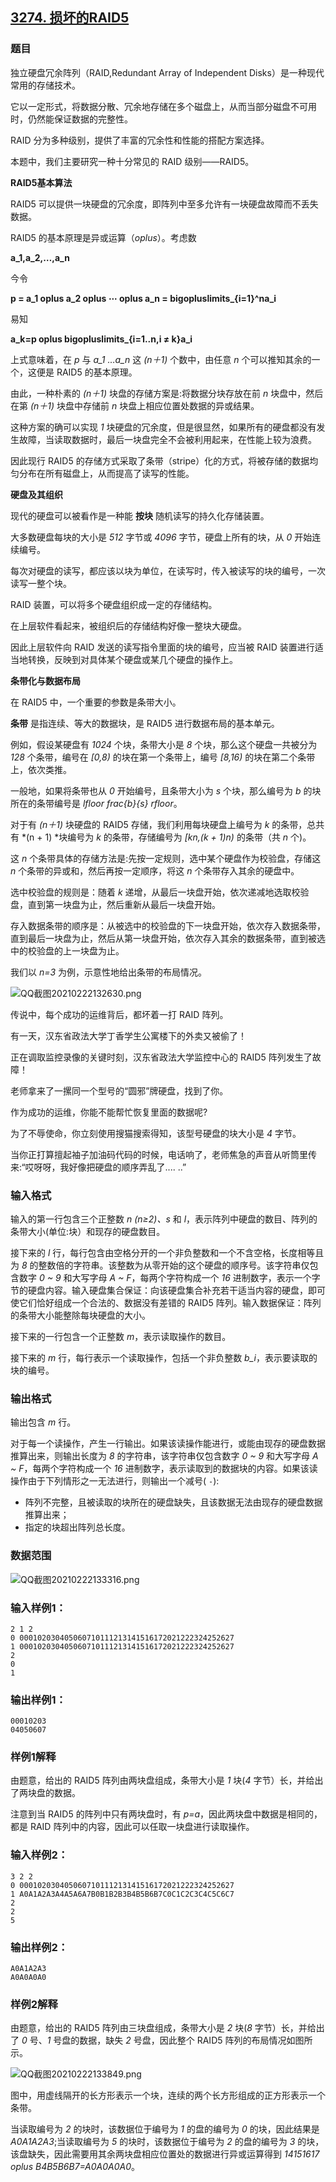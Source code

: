 ## [3274. 损坏的RAID5](https://www.acwing.com/problem/content/3277/)

### 题目

独立硬盘冗余阵列（RAID,Redundant Array of Independent Disks）是一种现代常用的存储技术。

它以一定形式，将数据分散、冗余地存储在多个磁盘上，从而当部分磁盘不可用时，仍然能保证数据的完整性。

RAID 分为多种级别，提供了丰富的冗余性和性能的搭配方案选择。

本题中，我们主要研究一种十分常见的 RAID 级别——RAID5。

**RAID5基本算法**

RAID5 可以提供一块硬盘的冗余度，即阵列中至多允许有一块硬盘故障而不丢失数据。

RAID5 的基本原理是异或运算（*oplus*）。考虑数

**a_1,a_2,…,a_n**

今令

**p = a_1 oplus a_2 oplus ⋯ oplus a_n = bigopluslimits_{i=1}^na_i**

易知

**a_k=p oplus bigopluslimits_{i=1..n,i ≠ k}a_i**

上式意味着，在 *p* 与 *a_1 …a_n* 这 *(n＋1)* 个数中，由任意 *n* 个可以推知其余的一个，这便是 RAID5 的基本原理。

由此，一种朴素的 *(n＋1)* 块盘的存储方案是:将数据分块存放在前 *n* 块盘中，然后在第 *(n＋1)* 块盘中存储前 *n* 块盘上相应位置处数据的异或结果。

这种方案的确可以实现 *1* 块硬盘的冗余度，但是很显然，如果所有的硬盘都没有发生故障，当读取数据时，最后一块盘完全不会被利用起来，在性能上较为浪费。

因此现行 RAID5 的存储方式采取了条带（stripe）化的方式，将被存储的数据均匀分布在所有磁盘上，从而提高了读写的性能。

**硬盘及其组织**

现代的硬盘可以被看作是一种能 **按块** 随机读写的持久化存储装置。

大多数硬盘每块的大小是 *512* 字节或 *4096* 字节，硬盘上所有的块，从 *0* 开始连续编号。

每次对硬盘的读写，都应该以块为单位，在读写时，传入被读写的块的编号，一次读写一整个块。

RAID 装置，可以将多个硬盘组织成一定的存储结构。

在上层软件看起来，被组织后的存储结构好像一整块大硬盘。

因此上层软件向 RAID 发送的读写指令里面的块的编号，应当被 RAID 装置进行适当地转换，反映到对具体某个硬盘或某几个硬盘的操作上。

**条带化与数据布局**

在 RAID5 中，一个重要的参数是条带大小。

**条带** 是指连续、等大的数据块，是 RAID5 进行数据布局的基本单元。

例如，假设某硬盘有 *1024* 个块，条带大小是 *8* 个块，那么这个硬盘一共被分为 *128* 个条带，编号在 *[0,8)* 的块在第一个条带上，编号 *[8,16)* 的块在第二个条带上，依次类推。

一般地，如果将条带也从 *0* 开始编号，且条带大小为 *s* 个块，那么编号为 *b* 的块所在的条带编号是 *lfloor frac{b}{s} rfloor*。

对于有 *(n＋1)* 块硬盘的 RAID5 存储，我们利用每块硬盘上编号为 *k* 的条带，总共有 *(n + 1) *块编号为 *k* 的条带，存储编号为 *[kn,(k + 1)n)* 的条带（共 *n* 个)。

这 *n* 个条带具体的存储方法是:先按一定规则，选中某个硬盘作为校验盘，存储这 *n* 个条带的异或和，然后再按一定顺序，将这 *n* 个条带存入其余的硬盘中。

选中校验盘的规则是：随着 *k* 递增，从最后一块盘开始，依次递减地选取校验盘，直到第一块盘为止，然后重新从最后一块盘开始。

存入数据条带的顺序是：从被选中的校验盘的下一块盘开始，依次存入数据条带，直到最后一块盘为止，然后从第一块盘开始，依次存入其余的数据条带，直到被选中的校验盘的上一块盘为止。

我们以 *n=3* 为例，示意性地给出条带的布局情况。

 ![QQ截图20210222132630.png](https://cdn.acwing.com/media/article/image/2021/02/22/19_8a2fd4c874-QQ截图20210222132630.png)

传说中，每个成功的运维背后，都坏着一打 RAID 阵列。

有一天，汉东省政法大学丁香学生公寓楼下的外卖又被偷了！

正在调取监控录像的关键时刻，汉东省政法大学监控中心的 RAID5 阵列发生了故障！

老师拿来了一摞同一个型号的“圆邪”牌硬盘，找到了你。

作为成功的运维，你能不能帮忙恢复里面的数据呢?

为了不辱使命，你立刻使用搜猫搜索得知，该型号硬盘的块大小是 *4* 字节。

当你正打算擅起袖子加油码代码的时候，电话响了，老师焦急的声音从听筒里传来:“哎呀呀，我好像把硬盘的顺序弄乱了.... ..”

### 输入格式

输入的第一行包含三个正整数 *n (n≥2)、s* 和 *l*，表示阵列中硬盘的数目、阵列的条带大小(单位:块）和现存的硬盘数目。

接下来的 *l* 行，每行包含由空格分开的一个非负整数和一个不含空格，长度相等且为 *8* 的整数倍的字符串。该整数为从零开始的这个硬盘的顺序号。该字符串仅包含数字 *0 ~ 9* 和大写字母 *A ~ F*，每两个字符构成一个 *16* 进制数字，表示一个字节的硬盘内容。输入硬盘集合保证：向该硬盘集合补充若干适当内容的硬盘，即可使它们恰好组成一个合法的、数据没有差错的 RAID5 阵列。输入数据保证：阵列的条带大小能整除每块硬盘的大小。

接下来的一行包含一个正整数 *m*，表示读取操作的数目。

接下来的 *m* 行，每行表示一个读取操作，包括一个非负整数 *b_i*，表示要读取的块的编号。

### 输出格式

输出包含 *m* 行。

对于每一个读操作，产生一行输出。如果该读操作能进行，或能由现存的硬盘数据推算出来，则输出长度为 *8* 的字符串，该字符串仅包含数字 *0 ~ 9* 和大写字母 *A ~ F*，每两个字符构成一个 *16* 进制数字，表示读取到的数据块的内容。如果该读操作由于下列情形之一无法进行，则输出一个减号( `-`):

- 阵列不完整，且被读取的块所在的硬盘缺失，且该数据无法由现存的硬盘数据推算出来；
- 指定的块超出阵列总长度。

### 数据范围

 ![QQ截图20210222133316.png](https://cdn.acwing.com/media/article/image/2021/02/22/19_7b79e3fd74-QQ截图20210222133316.png)

### 输入样例1：

```
2 1 2
0 000102030405060710111213141516172021222324252627
1 000102030405060710111213141516172021222324252627
2
0
1
```

### 输出样例1：

```
00010203
04050607
```

### 样例1解释

由题意，给出的 RAID5 阵列由两块盘组成，条带大小是 *1* 块(*4* 字节）长，并给出了两块盘的数据。

注意到当 RAID5 的阵列中只有两块盘时，有 *p=a*，因此两块盘中数据是相同的，都是 RAID 阵列中的内容，因此可以任取一块盘进行读取操作。

### 输入样例2：

```
3 2 2
0 000102030405060710111213141516172021222324252627
1 A0A1A2A3A4A5A6A7B0B1B2B3B4B5B6B7C0C1C2C3C4C5C6C7
2
2
5
```

### 输出样例2：

```
A0A1A2A3
A0A0A0A0
```

### 样例2解释

由题意，给出的 RAID5 阵列由三块盘组成，条带大小是 *2* 块(*8* 字节）长，并给出了 *0* 号、*1* 号盘的数据，缺失 *2* 号盘，因此整个 RAID5 阵列的布局情况如图所示。

 ![QQ截图20210222133849.png](https://cdn.acwing.com/media/article/image/2021/02/22/19_41f34e2374-QQ截图20210222133849.png)

图中，用虚线隔开的长方形表示一个块，连续的两个长方形组成的正方形表示一个条带。

当读取编号为 *2* 的块时，该数据位于编号为 *1* 的盘的编号为 *0* 的块，因此结果是 *A0A1A2A3*;当读取编号为 *5* 的块时，该数据位于编号为 *2* 的盘的编号为 *3* 的块，该盘缺失，因此需要用其余两块盘相应位置处的数据进行异或运算得到 *14151617 oplus B4B5B6B7=A0A0A0A0*。
